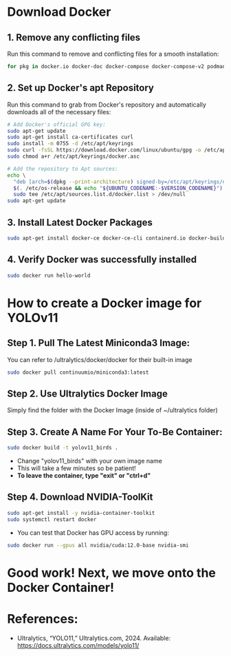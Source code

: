 # Download Docker

## 1. Remove any conflicting files
Run this command to remove and conflicting files for a smooth installation:
```bash
for pkg in docker.io docker-doc docker-compose docker-compose-v2 podman-docker containerd runc; do sudo apt-get remove $pkg; done
```


## 2. Set up Docker's apt Repository
Run this command to grab from Docker's repository and automatically downloads all of the necessary files:
```bash
# Add Docker's official GPG key:
sudo apt-get update
sudo apt-get install ca-certificates curl
sudo install -m 0755 -d /etc/apt/keyrings
sudo curl -fsSL https://download.docker.com/linux/ubuntu/gpg -o /etc/apt/keyrings/docker.asc
sudo chmod a+r /etc/apt/keyrings/docker.asc

# Add the repository to Apt sources:
echo \
  "deb [arch=$(dpkg --print-architecture) signed-by=/etc/apt/keyrings/docker.asc] https://download.docker.com/linux/ubuntu \
  $(. /etc/os-release && echo "${UBUNTU_CODENAME:-$VERSION_CODENAME}") stable" | \
  sudo tee /etc/apt/sources.list.d/docker.list > /dev/null
sudo apt-get update
```


## 3. Install Latest Docker Packages
```bash
sudo apt-get install docker-ce docker-ce-cli containerd.io docker-buildx-plugin docker-compose-plugin
```


## 4. Verify Docker was successfully installed
```bash
sudo docker run hello-world
```



# How to create a Docker image for YOLOv11

## Step 1. Pull The Latest Miniconda3 Image:
You can refer to /ultralytics/docker/docker for their built-in image

```bash
sudo docker pull continuumio/miniconda3:latest
```


## Step 2. Use Ultralytics Docker Image
Simply find the folder with the Docker Image (inside of ~/ultralytics folder)


## Step 3. Create A Name For Your To-Be Container:
```bash
sudo docker build -t yolov11_birds .
```
- Change "yolov11_birds" with your own image name
- This will take a few minutes so be patient!
- **To leave the container, type "exit" or "ctrl+d"**


## Step 4. Download NVIDIA-ToolKit
```bash
sudo apt-get install -y nvidia-container-toolkit
sudo systemctl restart docker
```

- You can test that Docker has GPU access by running:
```bash
sudo docker run --gpus all nvidia/cuda:12.0-base nvidia-smi
```



# Good work! Next, we move onto the Docker Container!

# References:
- Ultralytics, “YOLO11,” Ultralytics.com, 2024. Available: https://docs.ultralytics.com/models/yolo11/
